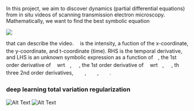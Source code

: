 In this project, we aim to discover dynamics (partial differential equations) from in situ videos of scanning transmission electron microscopy.
Mathematically, we want to find the best symbolic equation

<img src="https://render.githubusercontent.com/render/math?math=%5CLarge%0A%5Cfrac%7B%5Cpartial%20u%7D%7B%5Cpartial%20t%7D%20%3D%20f(u%2C%20u_x%2C%20u_y%2C%20u_%7Bxx%7D%2C%20u_%7Bxy%7D%2C%20u_%7Byy%7D)">

that can describe the video. <img src="https://rawgit.com/NingWang1990/Machine_learning_dynamics/None/svgs/6dbb78540bd76da3f1625782d42d6d16.svg?invert_in_darkmode" align=middle width=9.410280000000004pt height=14.155350000000013pt/> is the intensity, a fuction of the x-coordinate, the y-coordinate, and t-coordinate (time). RHS is the temporal derivative, and LHS is an unknown symbolic expression as a function of <img src="https://rawgit.com/NingWang1990/Machine_learning_dynamics/None/svgs/6dbb78540bd76da3f1625782d42d6d16.svg?invert_in_darkmode" align=middle width=9.410280000000004pt height=14.155350000000013pt/>, the 1st order derivative of <img src="https://rawgit.com/NingWang1990/Machine_learning_dynamics/None/svgs/6dbb78540bd76da3f1625782d42d6d16.svg?invert_in_darkmode" align=middle width=9.410280000000004pt height=14.155350000000013pt/> wrt <img src="https://rawgit.com/NingWang1990/Machine_learning_dynamics/None/svgs/332cc365a4987aacce0ead01b8bdcc0b.svg?invert_in_darkmode" align=middle width=9.395100000000005pt height=14.155350000000013pt/>, <img src="https://rawgit.com/NingWang1990/Machine_learning_dynamics/None/svgs/2329b94074e4d98e1f473d67e62e3b3a.svg?invert_in_darkmode" align=middle width=16.86465pt height=14.155350000000013pt/>, the 1st order derivative of <img src="https://rawgit.com/NingWang1990/Machine_learning_dynamics/None/svgs/6dbb78540bd76da3f1625782d42d6d16.svg?invert_in_darkmode" align=middle width=9.410280000000004pt height=14.155350000000013pt/> wrt <img src="https://rawgit.com/NingWang1990/Machine_learning_dynamics/None/svgs/deceeaf6940a8c7a5a02373728002b0f.svg?invert_in_darkmode" align=middle width=8.649300000000004pt height=14.155350000000013pt/>, <img src="https://rawgit.com/NingWang1990/Machine_learning_dynamics/None/svgs/83e35040688efe38d65ad5853a115ba5.svg?invert_in_darkmode" align=middle width=16.489935000000003pt height=14.155350000000013pt/>, th three 2nd order derivatives, <img src="https://rawgit.com/NingWang1990/Machine_learning_dynamics/None/svgs/94443f7fb9c61af2c31168ad949fbe29.svg?invert_in_darkmode" align=middle width=27.081615000000003pt height=14.155350000000013pt/>, <img src="https://rawgit.com/NingWang1990/Machine_learning_dynamics/None/svgs/7032cc89eace035417ea38d74ac17cc3.svg?invert_in_darkmode" align=middle width=26.335815pt height=14.155350000000013pt/>, <img src="https://rawgit.com/NingWang1990/Machine_learning_dynamics/None/svgs/65dc5286296c16d7e807d03aac511767.svg?invert_in_darkmode" align=middle width=25.961100000000002pt height=14.155350000000013pt/>. 

### deep learning total variation regularization
![Alt Text](https://media.giphy.com/media/J2V1ppHgClb3RcA3ES/giphy.gif)
![Alt Text](https://media.giphy.com/media/jrnocDRGaJ7VRJnb1w/giphy.gif)
